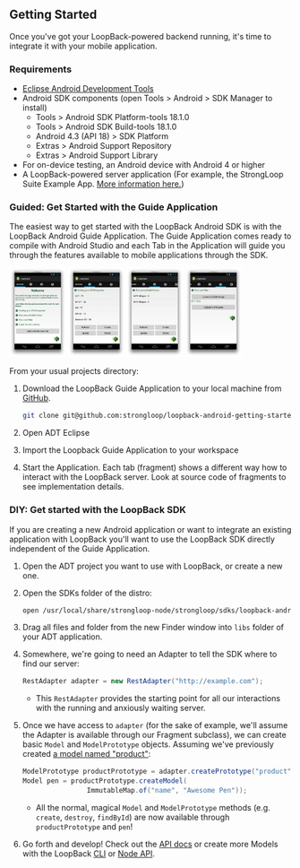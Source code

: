 ## Getting Started

Once you've got your LoopBack-powered backend running, it's time to integrate
it with your mobile application.

### Requirements


 * [Eclipse Android Development Tools](http://developer.android.com/sdk/index.html)
 * Android SDK components (open Tools &gt; Android &gt; SDK Manager to install)
   * Tools &gt; Android SDK Platform-tools 18.1.0
   * Tools &gt; Android SDK Build-tools 18.1.0
   * Android 4.3 (API 18) &gt; SDK Platform
   * Extras &gt; Android Support Repository
   * Extras &gt; Android Support Library
 * For on-device testing, an Android device with Android 4 or higher
 * A LoopBack-powered server application (For example, the StrongLoop Suite
   Example App. [More information here.](http://docs.strongloop.com))

### Guided: Get Started with the Guide Application

The easiest way to get started with the LoopBack Android SDK
is with the LoopBack Android Guide Application. The Guide Application comes
ready to compile with Android Studio and each Tab in the Application
will guide you through the features available to mobile applications through
the SDK.

<img src="img/getting-started-app-01.png" alt="tab Home" width="20%" />
<img src="img/getting-started-app-02.png" alt="tab 1" width="20%" />
<img src="img/getting-started-app-03.png" alt="tab 2" width="20%" />
<img src="img/getting-started-app-04.png" alt="tab 3" width="20%" />

From your usual projects directory:

 1. Download the LoopBack Guide Application to your local machine from
 [GitHub](https://github.com/strongloop/loopback-android-getting-started).

    ```sh
    git clone git@github.com:strongloop/loopback-android-getting-started.git
    ```

 1. Open ADT Eclipse

 1. Import the Loopback Guide Application to your workspace

 1. Start the Application. Each tab (fragment) shows a different way
    how to interact with the LoopBack server.
    Look at source code of fragments to see implementation details.

### DIY: Get started with the LoopBack SDK

If you are creating a new Android application or want to integrate an existing
application with LoopBack you'll want to use the LoopBack SDK directly
independent of the Guide Application.

 1. Open the ADT project you want to use with LoopBack, or
    create a new one.

 1. Open the SDKs folder of the distro:

    ```sh
    open /usr/local/share/strongloop-node/strongloop/sdks/loopback-android-sdk
    ```

 1. Drag all files and folder from the new Finder window into `libs` folder
    of your ADT application.

 1. Somewhere, we're going to need an Adapter to tell the SDK where to find our
 server:

    ```java
    RestAdapter adapter = new RestAdapter("http://example.com");
    ```

    - This `RestAdapter` provides the starting point for all our interactions
    with the running and anxiously waiting server.

 1. Once we have access to `adapter` (for the sake of example, we'll assume the
 Adapter is available through our Fragment subclass), we can create
 basic `Model` and `ModelPrototype` objects. Assuming we've previously
 created [a model named "product"](http://docs.strongloop.com/loopback#model):

    ```java
    ModelPrototype productPrototype = adapter.createPrototype("product");
    Model pen = productPrototype.createModel(
                    ImmutableMap.of("name", "Awesome Pen"));
    ```

    - All the normal, magical `Model` and `ModelPrototype` methods (e.g.
    `create`, `destroy`, `findById`) are now available through
    `productPrototype` and `pen`!

 1. Go forth and develop! Check out the [API docs](ios/api) or create more
 Models with the LoopBack [CLI](http://docs.strongloop.com/loopback#model) or
 [Node API](http://docs.strongloop.com/loopback#a-simple-example).


